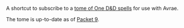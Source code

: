 A shortcut to subscribe to a [tome of One D&D spells](https://avrae.io/homebrew/spells/63c3b1bec1066af259eae14c) for use with Avrae.

The tome is up-to-date as of [Packet 9](https://www.dndbeyond.com/sources/ua/ph-playtest-8).
